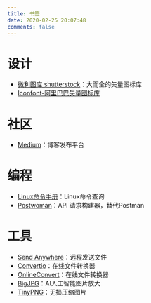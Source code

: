 ```yaml
---
title: 书签
date: 2020-02-25 20:07:48
comments: false
---
```


# 设计
- [微利图库 shutterstock](https://www.shutterstock.com/)：大而全的矢量图标库
- [Iconfont-阿里巴巴矢量图标库](https://www.iconfont.cn/)

# 社区
- [Medium](https://medium.com/)：博客发布平台

# 编程
- [Linux命令手册](https://man.linuxde.net/)：Linux命令查询
- [Postwoman](https://postwoman.io/)：API 请求构建器，替代Postman

# 工具
- [Send Anywhere](https://send-anywhere.com/)：远程发送文件
- [Convertio](https://convertio.co/zh/)：在线文件转换器
- [OnlineConvert](https://cn.onlineconvert.com/)：在线文件转换器
- [BigJPG](https://bigjpg.com/zh)：AI人工智能图片放大
- [TinyPNG](https://tinypng.com/)：无损压缩图片
